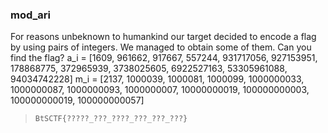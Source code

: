 ### mod_ari
For reasons unbeknown to humankind our target decided to encode a flag by using pairs of integers.
We managed to obtain some of them.
Can you find the flag?
a_i = [1609, 961662, 917667, 557244, 931717056, 927153951, 178868775, 372965939, 3738025605, 6922527163, 53305961088, 94034742228]
m_i = [2137, 1000039, 1000081, 1000099, 1000000033, 1000000087, 1000000093, 1000000007, 10000000019, 100000000003, 100000000019, 100000000057]
> `BtSCTF{?????_???_????_???_???_???}`
